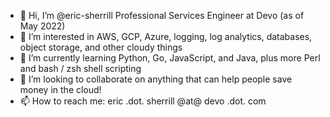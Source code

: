 - 👋 Hi, I’m @eric-sherrill Professional Services Engineer at Devo (as of May 2022)
- 👀 I’m interested in AWS, GCP, Azure, logging, log analytics, databases, object storage, and other cloudy things
- 🌱 I’m currently learning Python, Go, JavaScript, and Java, plus more Perl and bash / zsh shell scripting
- 💞️ I’m looking to collaborate on anything that can help people save money in the cloud!
- 📫 How to reach me: eric .dot. sherrill @at@ devo .dot. com

<!---
eric-sherrill/eric-sherrill is a ✨ special ✨ repository because its `README.md` (this file) appears on your GitHub profile.
You can click the Preview link to take a look at your changes.
--->
